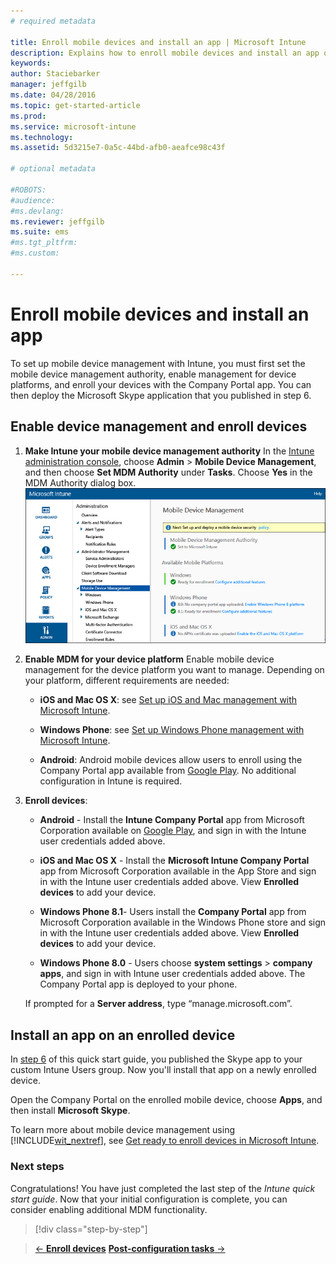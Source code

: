 ```yaml
---
# required metadata

title: Enroll mobile devices and install an app | Microsoft Intune
description: Explains how to enroll mobile devices and install an app on an Intune-enrolled device
keywords:
author: Staciebarker
manager: jeffgilb
ms.date: 04/28/2016
ms.topic: get-started-article
ms.prod:
ms.service: microsoft-intune
ms.technology:
ms.assetid: 5d3215e7-0a5c-44bd-afb0-aeafce98c43f

# optional metadata

#ROBOTS:
#audience:
#ms.devlang:
ms.reviewer: jeffgilb
ms.suite: ems
#ms.tgt_pltfrm:
#ms.custom:

---
```


# Enroll mobile devices and install an app
To set up mobile device management with Intune, you must first set the mobile device management authority, enable management for device platforms, and enroll your devices with the Company Portal app. You can then deploy the Microsoft Skype application that you published in step 6.

## Enable device management and enroll devices

1.  **Make Intune your mobile device management authority**
    In the [Intune administration console](https://manage.microsoft.com/), choose **Admin** > **Mobile Device Management**, and then choose **Set MDM Authority** under **Tasks**.  Choose **Yes** in the MDM Authority dialog box.
	![Admin console. Set mdm to Intune](./media/mdmAuthority.png)

2.  **Enable MDM for your device platform**
    Enable mobile device management for the device platform you want to manage. Depending on your platform, different requirements are needed:

    -   **iOS and Mac OS X**: see [Set up iOS and Mac management with Microsoft Intune](/intune/deploy-use/set-up-ios-and-mac-management-with-microsoft-intune).

    -   **Windows Phone**: see [Set up Windows Phone management with Microsoft Intune](/intune/deploy-use/set-up-windows-phone-management-with-microsoft-intune).

    -   **Android**: Android mobile devices allow users to enroll using the Company Portal app available from [Google Play](https://play.google.com/store/apps/details?id=com.skype.raider). No additional configuration in Intune is required.

3.  **Enroll devices**:

    -   **Android** - Install the **Intune Company Portal** app from Microsoft Corporation available on [Google Play](http://go.microsoft.com/fwlink/p/?LinkId=386612), and sign in with the Intune user credentials added above.

    -   **iOS and Mac OS X** - Install the **Microsoft Intune Company Portal** app from Microsoft Corporation available in the App Store and sign in with the Intune user credentials added above. View **Enrolled devices** to add your device.

    -   **Windows Phone 8.1**- Users install the **Company Portal** app from Microsoft Corporation available in the Windows Phone store and sign in with the Intune user credentials added above.  View **Enrolled devices** to add your device.

    -   **Windows Phone 8.0**  - Users choose **system settings** &gt; **company apps**, and sign in with Intune user credentials added above. The Company Portal app is deployed to your phone.

    If prompted for a **Server address**, type “manage.microsoft.com”.

## Install an app on an enrolled device
In [step 6](start-with-a-paid-subscription-to-microsoft-intune-step-6.md) of this quick start guide, you published the Skype app to your custom Intune Users group. Now you'll install that app on a newly enrolled device.

Open the Company Portal on the enrolled mobile device, choose **Apps**, and then install **Microsoft Skype**.

To learn more about mobile device management using [!INCLUDE[wit_nextref](../includes/wit_nextref_md.md)], see [Get ready to enroll devices in Microsoft Intune](/intune/deploy-use/get-ready-to-enroll-devices-in-microsoft-intune).


### Next steps
Congratulations! You have just completed the last step of the *Intune quick start guide*. Now that your initial configuration is complete, you can consider enabling additional MDM functionality.

>[!div class="step-by-step"]

>[&larr; **Enroll devices**](.\start-with-a-paid-subscription-to-microsoft-intune-step-8.md)     [**Post-configuration tasks** &rarr;](.\post-configuration-tasks.md)  
